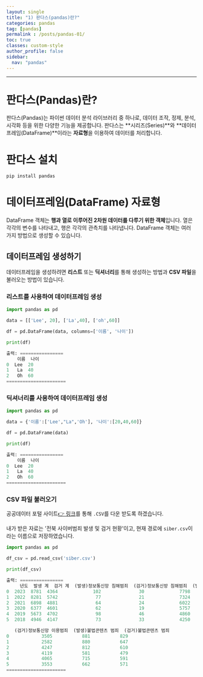 ```yaml
---
layout: single
title: "1) 판다스(pandas)란?"
categories: pandas
tag: [pandas]
permalink : /posts/pandas-01/
toc: true
classes: custom-style
author_profile: false
sidebar:
  nav: "pandas"
---
```


<hr>

# 판다스(Pandas)란?

판다스(Pandas)는 파이썬 데이터 분석 라이브러리 중 하나로, 데이터 조작, 정제, 분석, 시각화 등을 위한 다양한 기능을 제공합니다. 판다스는 **시리즈(Series)**와 **데이터프레임(DataFrame)**이라는 **자료형**을 이용하여 데이터를 처리합니다.

# 판다스 설치

```bash
pip install pandas
```

# 데이터프레임(DataFrame) 자료형

DataFrame 객체는 **행과 열로 이루어진 2차원 데이터를 다루기 위한 객체**입니다. 열은 각각의 변수를 나타내고, 행은 각각의 관측치를 나타냅니다. DataFrame 객체는 여러 가지 방법으로 생성할 수 있습니다.

## 데이터프레임 생성하기

데이터프레임을 생성하려면 **리스트** 또는 **딕셔너리**를 통해 생성하는 방법과 **CSV 파일**을 불러오는 방법이 있습니다.

### 리스트를 사용하여 데이터프레임 생성

```python
import pandas as pd

data = [['Lee', 20], ['La',40], ['oh',60]]

df = pd.DataFrame(data, columns=['이름', '나이'])

print(df)

출력: ================
    이름  나이
0  Lee  20
1   La  40
2   Oh  60
======================
```

### 딕셔너리를 사용하여 데이터프레임 생성

```python
import pandas as pd

data = {'이름':['Lee',"La",'Oh'], '나이':[20,40,60]}

df = pd.DataFrame(data)

print(df)

출력: ================
    이름  나이
0  Lee  20
1   La  40
2   Oh  60
======================
```

### CSV 파일 불러오기

공공데이터 포털 사이트[👉 링크](https://www.data.go.kr/index.do)를 통해 `.CSV`를 다운 받도록 하겠습니다.

내가 받은 자료는 '전북 사이버범죄 발생 및 검거 현황'이고, 현재 경로에 `siber.csv`이라는 이름으로 저장하였습니다.

```python
import pandas as pd

df_csv = pd.read_csv('siber.csv')

print(df_csv)

출력: ================
     년도  발생 계  검거 계  (발생)정보통신망 침해범죄  (검거)정보통신방 침해범죄  (발생) 정보통신망 이용범죄  \
0  2023  8781  4364             102              30             7798   
1  2022  8281  5742              77              21             7324   
2  2021  6898  4881              64              24             6022   
3  2020  6377  4601              62              19             5757   
4  2019  5673  4702              98              46             4860   
5  2018  4946  4147              73              33             4250   

   (검거)정보통신망 이용범죄  (발생)불법콘텐츠 범죄  (검거)불법콘텐츠 범죄  
0            3505           881           829  
1            2582           880           647  
2            4247           812           610  
3            4119           581           479  
4            4065           715           591  
5            3553           662           571  
======================
```
